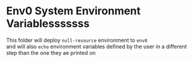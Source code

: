 # Env0 System Environment Variablesssssss

This folder will deploy `null-resource` environment to `env0` <br> 
and will also `echo` environment variables defined by the user in a different step than the one they ae printed on<br>
